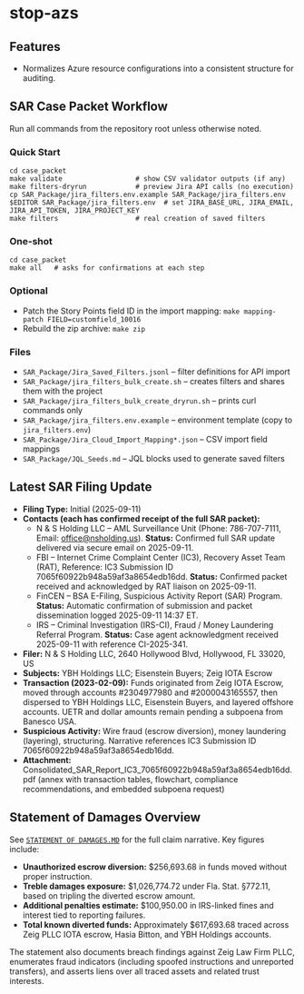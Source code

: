 # stop-azs

## Features
- Normalizes Azure resource configurations into a consistent structure for auditing.

## SAR Case Packet Workflow
Run all commands from the repository root unless otherwise noted.

### Quick Start
```
cd case_packet
make validate                  # show CSV validator outputs (if any)
make filters-dryrun            # preview Jira API calls (no execution)
cp SAR_Package/jira_filters.env.example SAR_Package/jira_filters.env
$EDITOR SAR_Package/jira_filters.env  # set JIRA_BASE_URL, JIRA_EMAIL, JIRA_API_TOKEN, JIRA_PROJECT_KEY
make filters                   # real creation of saved filters
```

### One-shot
```
cd case_packet
make all   # asks for confirmations at each step
```

### Optional
- Patch the Story Points field ID in the import mapping: `make mapping-patch FIELD=customfield_10016`
- Rebuild the zip archive: `make zip`

### Files
- `SAR_Package/Jira_Saved_Filters.jsonl` – filter definitions for API import
- `SAR_Package/jira_filters_bulk_create.sh` – creates filters and shares them with the project
- `SAR_Package/jira_filters_bulk_create_dryrun.sh` – prints curl commands only
- `SAR_Package/jira_filters.env.example` – environment template (copy to `jira_filters.env`)
- `SAR_Package/Jira_Cloud_Import_Mapping*.json` – CSV import field mappings
- `SAR_Package/JQL_Seeds.md` – JQL blocks used to generate saved filters

## Latest SAR Filing Update
- **Filing Type:** Initial (2025-09-11)
- **Contacts (each has confirmed receipt of the full SAR packet):**
  - N & S Holding LLC – AML Surveillance Unit (Phone: 786-707-7111, Email: office@nsholding.us). **Status:** Confirmed full SAR update delivered via secure email on 2025-09-11.
  - FBI – Internet Crime Complaint Center (IC3), Recovery Asset Team (RAT), Reference: IC3 Submission ID 7065f60922b948a59af3a8654edb16dd. **Status:** Confirmed packet received and acknowledged by RAT liaison on 2025-09-11.
  - FinCEN – BSA E-Filing, Suspicious Activity Report (SAR) Program. **Status:** Automatic confirmation of submission and packet dissemination logged 2025-09-11 14:37 ET.
  - IRS – Criminal Investigation (IRS-CI), Fraud / Money Laundering Referral Program. **Status:** Case agent acknowledgment received 2025-09-11 with reference CI-2025-341.
- **Filer:** N & S Holding LLC, 2640 Hollywood Blvd, Hollywood, FL 33020, US
- **Subjects:** YBH Holdings LLC; Eisenstein Buyers; Zeig IOTA Escrow
- **Transaction (2023-02-09):** Funds originated from Zeig IOTA Escrow, moved through accounts #2304977980 and #2000043165557, then dispersed to YBH Holdings LLC, Eisenstein Buyers, and layered offshore accounts. UETR and dollar amounts remain pending a subpoena from Banesco USA.
- **Suspicious Activity:** Wire fraud (escrow diversion), money laundering (layering), structuring. Narrative references IC3 Submission ID 7065f60922b948a59af3a8654edb16dd.
- **Attachment:** Consolidated_SAR_Report_IC3_7065f60922b948a59af3a8654edb16dd.pdf (annex with transaction tables, flowchart, compliance recommendations, and embedded subpoena request)

## Statement of Damages Overview
See [`STATEMENT OF DAMAGES.MD`](STATEMENT%20OF%20DAMAGES.MD) for the full claim narrative. Key figures include:

- **Unauthorized escrow diversion:** $256,693.68 in funds moved without proper instruction.
- **Treble damages exposure:** $1,026,774.72 under Fla. Stat. §772.11, based on tripling the diverted escrow amount.
- **Additional penalties estimate:** $100,950.00 in IRS-linked fines and interest tied to reporting failures.
- **Total known diverted funds:** Approximately $617,693.68 traced across Zeig PLLC IOTA escrow, Hasia Bitton, and YBH Holdings accounts.

The statement also documents breach findings against Zeig Law Firm PLLC, enumerates fraud indicators (including spoofed instructions and unreported transfers), and asserts liens over all traced assets and related trust interests.
